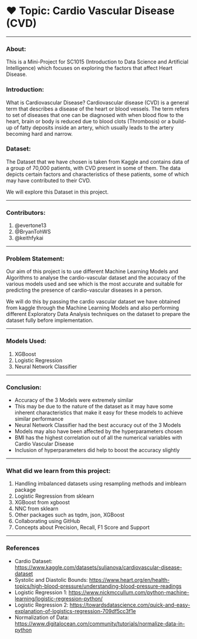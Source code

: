 # ❤️ Topic: Cardio Vascular Disease (CVD)

---
### About:

This is a Mini-Project for SC1015 (Introduction to Data Science and Artificial Intelligence) which focuses on exploring the factors that affect Heart Disease.

### Introduction:
What is Cardiovascular Disease?
Cardiovascular disease (CVD) is a general term that describes a disease of the heart or blood vessels. The term refers to set of diseases that one can be diagnosed with when blood flow to the heart, brain or body is reduced due to blood clots (Thrombosis) or a build-up of fatty deposits inside an artery, which usually leads to the artery becoming hard and narrow.

### Dataset:
The Dataset that we have chosen is taken from Kaggle and contains data of a group of 70,000 patients, with CVD present in some of them. The data depicts certain factors and characteristics of these patients, some of which may have contributed to their CVD.

We will explore this Dataset in this project.

---
### Contributors:
1. @evertone13
2. @BryanTohWS
3. @keithfykai

---
### Problem Statement:
Our aim of this project is to use different Machine Learning Models and Algorithms to analyse the cardio-vascular dataset and the accuracy of the various models used and see which is the most accurate and suitable for predicting the presence of cardio-vascular diseases in a person.

We will do this by passing the cardio vascular dataset we have obtained from kaggle through the Machine Learning Models and also performing different Exploratory Data Analysis techniques on the dataset to prepare the dataset fully before implementation.

---
### Models Used:
1. XGBoost
2. Logistic Regression
3. Neural Network Classifier

---
### Conclusion:
- Accuracy of the 3 Models were extremely similar
- This may be due to the nature of the dataset as it may have some inherent characteristics that make it easy for these models to achieve similar performance
- Neural Network Classifier had the best accuracy out of the 3 Models
- Models may also have been affected by the hyperparameters chosen
- BMI has the highest correlation out of all the numerical variables with Cardio Vascular Disease
- Inclusion of hyperparameters did help to boost the accuracy slightly


---
### What did we learn from this project:
1. Handling imbalanced datasets using resampling methods and imblearn package
2. Logistic Regression from sklearn
3. XGBoost from xgboost
4. NNC from sklearn
5. Other packages such as tqdm, json, XGBoost
6. Collaborating using GitHub
7. Concepts about Precision, Recall, F1 Score and Support

---
### References
- Cardio Dataset: https://www.kaggle.com/datasets/sulianova/cardiovascular-disease-dataset
- Systolic and Diastolic Bounds: https://www.heart.org/en/health-topics/high-blood-pressure/understanding-blood-pressure-readings
- Logistic Regression 1: https://www.nickmccullum.com/python-machine-learning/logistic-regression-python/ 
- Logistic Regression 2: https://towardsdatascience.com/quick-and-easy-explanation-of-logistics-regression-709df5cc3f1e 
- Normalization of Data: https://www.digitalocean.com/community/tutorials/normalize-data-in-python
